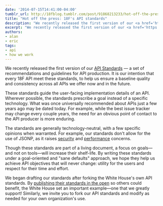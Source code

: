 ```yaml
---
date: '2014-07-15T14:41:00-04:00'
tumblr_url: http://18fblog.tumblr.com/post/91868213233/hot-off-the-press-18fs-api-standards
title: "Hot off the press: 18F's API standards"
description: "We recently released the first version of our <a href='https://github.com/18F/api-standards'>API Standards</a> — a set of recommendations and guidelines for API production. It is our intention that every 18F API meet these standards, to help us ensure a baseline quality and consistency across all APIs we offer now and in the future."
excerpt: "We recently released the first version of our <a href='https://github.com/18F/api-standards'>API Standards</a> — a set of recommendations and guidelines for API production. It is our intention that every 18F API meet these standards, to help us ensure a baseline quality and consistency across all APIs we offer now and in the future."
authors:
- alan
- eric
tags:
- api
- how we work
---
```


We recently released the first version of our [API
Standards](https://github.com/18F/api-standards) — a set of
recommendations and guidelines for API production. It is our intention
that every 18F API meet these standards, to help us ensure a baseline
quality and consistency across all APIs we offer now and in the future.

These standards guide the user-facing implementation details of an API.
Wherever possible, the standards prescribe a goal instead of a specific
technology. What was once universally recommended about APIs just a few
years ago may be dated today. For example, while the best issue tracker
may change every couple years, the need for an obvious point of contact
to the API producer is more enduring.

The standards are generally technology-neutral, with a few specific
opinions when warranted. For example, our standards don't allow for the
use of JSONP, as it raises
[security](https://en.wikipedia.org/wiki/JSONP#Security_concerns) and
[performance](https://gist.github.com/tmcw/6244497#practical-concerns)
concerns.

Though these standards are part of a living document, a focus on
goals—and not on tools—will increase their shelf-life. By writing these
standards under a goal-oriented and "sane defaults" approach, we hope
they help us achieve API objectives that will never change: utility for
the users and respect for their time and effort.

We began drafting our standards after forking the White House's own API
standards. By [publishing their standards in the
open](https://github.com/WhiteHouse/api-standards) so others could
benefit, the White House set an important example—one that we greatly
support! Similarly, we invite you to fork our API standards and modify
as needed for your own organization's use.
